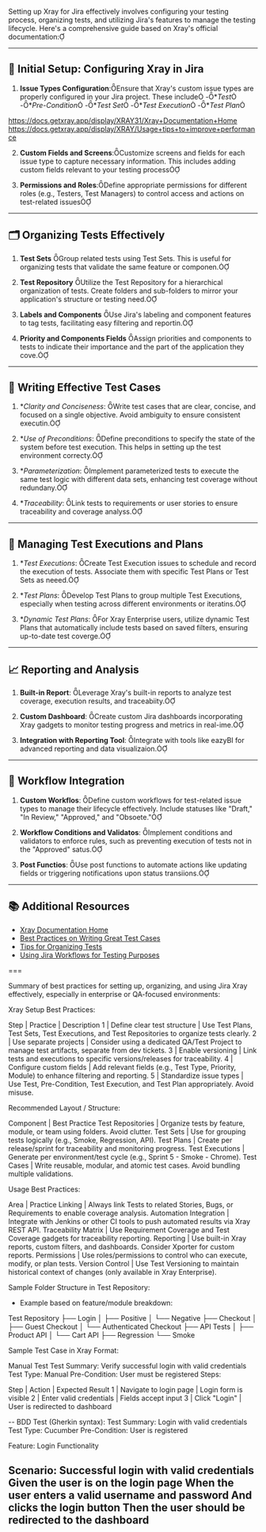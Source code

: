 
Setting up Xray for Jira effectively involves configuring your testing process, organizing tests, and utilizing Jira's features to manage the testing lifecycle. Here's a comprehensive guide based on Xray's official documentation:

---

## 🔧 Initial Setup: Configuring Xray in Jira

1. **Issue Types Configuration**:Ensure that Xray's custom issue types are properly configured in your Jira project. These include
   -**Test*
   -**Pre-Condition*
   -**Test Set*
   -**Test Execution*
   -**Test Plan*

  https://docs.getxray.app/display/XRAY31/Xray+Documentation+Home
  https://docs.getxray.app/display/XRAY/Usage+tips+to+improve+performance 

2. **Custom Fields and Screens**:Customize screens and fields for each issue type to capture necessary information. This includes adding custom fields relevant to your testing process

3. **Permissions and Roles**:Define appropriate permissions for different roles (e.g., Testers, Test Managers) to control access and actions on test-related issues

---

## 🗂 Organizing Tests Effectively

1. **Test Sets** Group related tests using Test Sets. This is useful for organizing tests that validate the same feature or componen.

2. **Test Repository** Utilize the Test Repository for a hierarchical organization of tests. Create folders and sub-folders to mirror your application's structure or testing need.

3. **Labels and Components** Use Jira's labeling and component features to tag tests, facilitating easy filtering and reportin.

4. **Priority and Components Fields** Assign priorities and components to tests to indicate their importance and the part of the application they cove.

---

## 🧪 Writing Effective Test Cases

1. **Clarity and Conciseness*: Write test cases that are clear, concise, and focused on a single objective. Avoid ambiguity to ensure consistent executin.

2. **Use of Preconditions*: Define preconditions to specify the state of the system before test execution. This helps in setting up the test environment correcty.

3. **Parameterization*: Implement parameterized tests to execute the same test logic with different data sets, enhancing test coverage without redundany.

4. **Traceability*: Link tests to requirements or user stories to ensure traceability and coverage analyss.

---

## 🔄 Managing Test Executions and Plans

1. **Test Executions*: Create Test Execution issues to schedule and record the execution of tests. Associate them with specific Test Plans or Test Sets as neeed.

2. **Test Plans*: Develop Test Plans to group multiple Test Executions, especially when testing across different environments or iteratins.

3. **Dynamic Test Plans*: For Xray Enterprise users, utilize dynamic Test Plans that automatically include tests based on saved filters, ensuring up-to-date test coverge.

---

## 📈 Reporting and Analysis

1. **Built-in Report**: Leverage Xray's built-in reports to analyze test coverage, execution results, and traceabiity.

2. **Custom Dashboard**: Create custom Jira dashboards incorporating Xray gadgets to monitor testing progress and metrics in real-ime.

3. **Integration with Reporting Tool**: Integrate with tools like eazyBI for advanced reporting and data visualizaion.

---

## 🔄 Workflow Integration

1. **Custom Workflos**: Define custom workflows for test-related issue types to manage their lifecycle effectively. Include statuses like "Draft," "In Review," "Approved," and "Obsoete."

2. **Workflow Conditions and Validatos**: Implement conditions and validators to enforce rules, such as preventing execution of tests not in the "Approved" satus.

3. **Post Functios**: Use post functions to automate actions like updating fields or triggering notifications upon status transiions.

---

## 📚 Additional Resources

- [Xray Documentation Home](https://docs.getxray.app/display/XRAY31/Xray+Documentation+Home)
- [Best Practices on Writing Great Test Cases](https://docs.getxray.app/display/XRAY/Best+practices+on+writing+great+Test+cases)
- [Tips for Organizing Tests](https://docs.getxray.app/display/XRAY/Tips+for+organizing+tests)
- [Using Jira Workflows for Testing Purposes](https://docs.getxray.app/display/XRAY/Using+Jira+workflows+for+testing+purposes)

 

===

Summary of best practices for setting up, organizing, and using Jira Xray effectively, especially in enterprise or QA-focused environments:



Xray Setup Best Practices:

Step | Practice | Description
1 | Define clear test structure | Use Test Plans, Test Sets, Test Executions, and Test Repositories to organize tests clearly.
2 | Use separate projects | Consider using a dedicated QA/Test Project to manage test artifacts, separate from dev tickets.
3 | Enable versioning | Link tests and executions to specific versions/releases for traceability.
4 | Configure custom fields | Add relevant fields (e.g., Test Type, Priority, Module) to enhance filtering and reporting.
5 | Standardize issue types | Use Test, Pre-Condition, Test Execution, and Test Plan appropriately. Avoid misuse.


Recommended Layout / Structure:

Component | Best Practice
Test Repositories | Organize tests by feature, module, or team using folders. Avoid clutter.
Test Sets | Use for grouping tests logically (e.g., Smoke, Regression, API).
Test Plans | Create per release/sprint for traceability and monitoring progress.
Test Executions | Generate per environment/test cycle (e.g., Sprint 5 - Smoke - Chrome).
Test Cases | Write reusable, modular, and atomic test cases. Avoid bundling multiple validations.

Usage Best Practices:

Area | Practice
Linking | Always link Tests to related Stories, Bugs, or Requirements to enable coverage analysis.
Automation Integration | Integrate with Jenkins or other CI tools to push automated results via Xray REST API.
Traceability Matrix | Use Requirement Coverage and Test Coverage gadgets for traceability reporting.
Reporting | Use built-in Xray reports, custom filters, and dashboards. Consider Xporter for custom reports.
Permissions | Use roles/permissions to control who can execute, modify, or plan tests.
Version Control | Use Test Versioning to maintain historical context of changes (only available in Xray Enterprise).

Sample Folder Structure in Test Repository:
- Example based on feature/module breakdown:

Test Repository
├── Login
│   ├── Positive
│   └── Negative
├── Checkout
│   ├── Guest Checkout
│   └── Authenticated Checkout
├── API Tests
│   ├── Product API
│   └── Cart API
├── Regression
└── Smoke


Sample Test Case in Xray Format:

Manual Test
Test Summary: Verify successful login with valid credentials
Test Type: Manual
Pre-Condition: User must be registered
Steps:

Step | Action | Expected Result
1 | Navigate to login page | Login form is visible
2 | Enter valid credentials | Fields accept input
3 | Click "Login" | User is redirected to dashboard

-- 
BDD Test (Gherkin syntax):
Test Summary: Login with valid credentials
Test Type: Cucumber
Pre-Condition: User is registered

Feature: Login Functionality

  Scenario: Successful login with valid credentials
    Given the user is on the login page
    When the user enters a valid username and password
    And clicks the login button
    Then the user should be redirected to the dashboard
---



